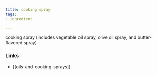```yaml
---
title: cooking spray
tags:
- ingredient

---
```

cooking spray (includes vegetable oil spray, olive oil spray, and butter-flavored spray)

### Links

* [[oils-and-cooking-sprays]]
